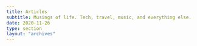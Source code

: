```yaml
---
title: Articles
subtitle: Musings of life. Tech, travel, music, and everything else.
date: 2020-11-26
type: section
layout: "archives"
---
```

